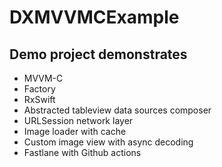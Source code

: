# DXMVVMCExample

## Demo project demonstrates

- MVVM-C
- Factory
- RxSwift
- Abstracted tableview data sources composer
- URLSession network layer
- Image loader with cache
- Custom image view with async decoding
- Fastlane with Github actions

